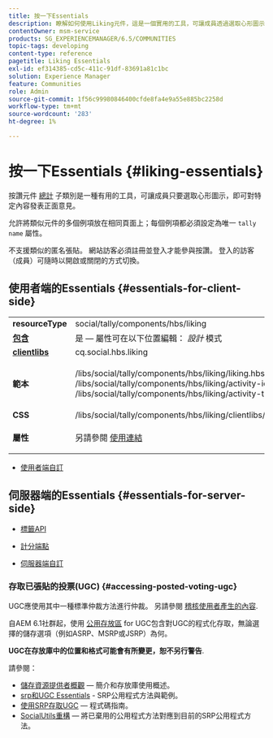 ```yaml
---
title: 按一下Essentials
description: 瞭解如何使用Liking元件，這是一個實用的工具，可讓成員透過選取心形圖示來表達對某些內容的正面意見。
contentOwner: msm-service
products: SG_EXPERIENCEMANAGER/6.5/COMMUNITIES
topic-tags: developing
content-type: reference
pagetitle: Liking Essentials
exl-id: ef314385-cd5c-411c-91df-83691a81c1bc
solution: Experience Manager
feature: Communities
role: Admin
source-git-commit: 1f56c99980846400cfde8fa4e9a55e885bc2258d
workflow-type: tm+mt
source-wordcount: '283'
ht-degree: 1%

---
```


# 按一下Essentials {#liking-essentials}

按讚元件 [總計](tally.md) 子類別是一種有用的工具，可讓成員只要選取心形圖示，即可對特定內容發表正面意見。

允許將類似元件的多個例項放在相同頁面上；每個例項都必須設定為唯一 `tally name` 屬性。

不支援類似的匿名張貼。 網站訪客必須註冊並登入才能參與按讚。 登入的訪客（成員）可隨時以開啟或關閉的方式切換。

## 使用者端的Essentials {#essentials-for-client-side}

<table>
 <tbody>
  <tr>
   <td> <strong>resourceType</strong></td>
   <td>social/tally/components/hbs/liking</td>
  </tr>
  <tr>
   <td> <a href="scf.md#add-or-include-a-communities-component"><strong>包含</strong></a></td>
   <td>是 — 屬性可在以下位置編輯： <i>設計 </i>模式</td>
  </tr>
  <tr>
   <td> <a href="client-customize.md#clientlibs-for-scf"><strong>clientlibs</strong></a></td>
   <td> cq.social.hbs.liking</td>
  </tr>
  <tr>
   <td> <strong>範本</strong></td>
   <td><p> /libs/social/tally/components/hbs/liking/liking.hbs<br /> /libs/social/tally/components/hbs/liking/activity-icon.hbs<br /> /libs/social/tally/components/hbs/liking/activity-title.hbs</p> </td>
  </tr>
  <tr>
   <td><strong>CSS</strong></td>
   <td> /libs/social/tally/components/hbs/liking/clientlibs/likingcomponent.css</td>
  </tr>
  <tr>
   <td><strong>屬性</strong></td>
   <td><p>另請參閱 <a href="liking.md">使用連結</a></p> </td>
  </tr>
 </tbody>
</table>

* [使用者端自訂](client-customize.md)

## 伺服器端的Essentials {#essentials-for-server-side}

* [標籤API](https://developer.adobe.com/experience-manager/reference-materials/6-5/javadoc/com/adobe/cq/social/tally/client/api/package-summary.html)

* [計分端點](https://developer.adobe.com/experience-manager/reference-materials/6-5/javadoc/com/adobe/cq/social/tally/client/endpoints/package-summary.html)

* [伺服器端自訂](server-customize.md)

### 存取已張貼的投票(UGC) {#accessing-posted-voting-ugc}

UGC應使用其中一種標準仲裁方法進行仲裁。
另請參閱 [稽核使用者產生的內容](moderate-ugc.md).

自AEM 6.1社群起，使用 [公用存放區](working-with-srp.md) for UGC包含對UGC的程式化存取，無論選擇的儲存選項（例如ASRP、MSRP或JSRP）為何。

**UGC在存放庫中的位置和格式可能會有所變更，恕不另行警告**.

請參閱：

* [儲存資源提供者概觀](srp.md)  — 簡介和存放庫使用概述。
* [srp和UGC Essentials](srp-and-ugc.md) - SRP公用程式方法與範例。
* [使用SRP存取UGC](accessing-ugc-with-srp.md)  — 程式碼指南。
* [SocialUtils重構](socialutils.md)  — 將已棄用的公用程式方法對應到目前的SRP公用程式方法。
